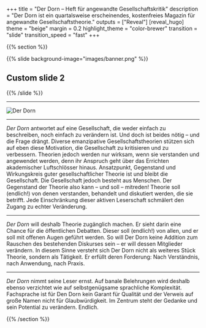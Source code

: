+++
title = "Der Dorn – Heft für angewandte Gesellschaftskritik"
description = "Der Dorn ist ein quartalsweise erscheinendes, kostenfreies Magazin für angewandte Gesellschaftstheorie."
outputs = ["Reveal"]
[reveal_hugo]
theme = "beige"
margin = 0.2
highlight_theme = "color-brewer"
transition = "slide"
transition_speed = "fast"
+++

{{% section %}}

{{% slide background-image="images/banner.png" %}}
## Custom slide 2
{{% /slide %}}

---

![Der Dorn](images/banner.png)

---

_Der Dorn_ antwortet auf eine Gesellschaft, die weder einfach zu beschreiben, noch einfach zu verändern ist. Und doch ist beides nötig – und die Frage drängt. Diverse emanzipative Gesellschaftstheorien stützen sich auf eben diese Motivation, die Gesellschaft zu kritisieren und zu verbessern. Theorien jedoch werden nur wirksam, wenn sie verstanden und angewendet werden, denn ihr Anspruch geht über das Errichten akademischer Luftschlösser hinaus. Ansatzpunkt, Gegenstand und Wirkungskreis guter gesellschaftlicher Theorie ist und bleibt die Gesellschaft. Die Gesellschaft jedoch besteht aus Menschen. Der Gegenstand der Theorie also kann – und soll – mitreden! Theorie soll (endlich!) von denen verstanden, behandelt und diskutiert werden, die sie betrifft. Jede Einschränkung dieser aktiven Leserschaft schmälert den Zugang zu echter Veränderung.

---

_Der Dorn_ will deshalb Theorie zugänglich machen. Er sieht darin eine Chance für die öffentlichen Debatten. Dieser soll (endlich!) von allen, und er soll mit offenen Augen geführt werden. So will Der Dorn keine Addition zum Rauschen des bestehenden Diskurses sein – er will dessen Mitglieder verändern. In diesem Sinne versteht sich Der Dorn nicht als weiteres Stück Theorie, sondern als Tätigkeit. Er erfüllt deren Forderung: Nach Verständnis, nach Anwendung, nach Praxis.

---

_Der Dorn_ nimmt seine Leser ernst. Auf banale Belehrungen wird deshalb ebenso verzichtet wie auf selbstgenügsame sprachliche Komplexität. Fachsprache ist für Den Dorn kein Garant für Qualität und der Verweis auf große Namen nicht für Glaubwürdigkeit. Im Zentrum steht der Gedanke und sein Potential zu verändern. Endlich.

{{% /section %}}
